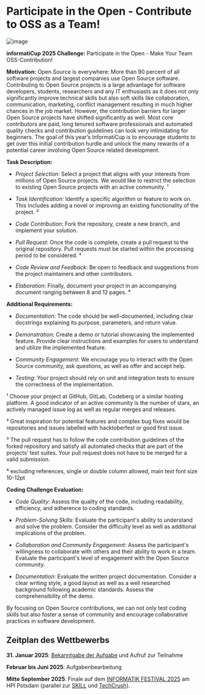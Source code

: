 # Participate in the Open - Contribute to OSS as a Team!

![image](https://github.com/user-attachments/assets/4cf08571-841a-4749-b62c-96974c0571e8)

**informatiCup 2025 Challenge:** Participate in the Open \- Make Your Team OSS-Contribution\! 

**Motivation:** Open Source is everywhere: More than 90 percent of all software projects and largest companies use Open Source software. Contributing to Open Source projects is a large advantage for software developers, students, researchers and any IT enthusiasts as it does not only significantly improve technical skills but also soft skills like collaboration, communication, marketing, conflict management resulting in much higher chances in the job market. However, the contribution barriers for larger Open Source projects have shifted significantly as well. Most core contributors are paid, long tenured software professionals and automated quality checks and contribution guidelines can look very intimidating for beginners. The goal of this year’s InformatiCup is to encourage students to get over this initial contribution hurdle and unlock the many rewards of a potential career involving Open Source related development. 

**Task Description:** 

* *Project Selection:* Select a project that aligns with your interests from millions of Open Source projects. We would like to restrict the selection to existing Open Source projects with an active community. ¹ 

*  *Task Identification:* Identify a specific algorithm or feature to work on. This includes adding a novel or improving an existing functionality of the project. ² 

* *Code Contribution:* Fork the repository, create a new branch, and implement your solution. 

* *Pull Request*: Once the code is complete, create a pull request to the original repository. Pull requests must be started within the processing period to be considered. ³ 

* *Code Review and Feedback*: Be open to feedback and suggestions from the project maintainers and other contributors. 

* *Elaboration*: Finally, document your project in an accompanying document ranging between 8 and 12 pages. ⁴ 

**Additional Requirements:** 

* *Documentation*: The code should be well-documented, including clear docstrings explaining its purpose, parameters, and return value. 

* *Demonstration*: Create a demo or tutorial showcasing the implemented feature. Provide clear instructions and examples for users to understand and utilize the implemented feature. 

* *Community Engagement*: We encourage you to interact with the Open Source community, ask questions, as well as offer and accept help. 

* *Testing*: Your project should rely on unit and integration tests to ensure the correctness of the implementation. 

¹ Choose your project at GitHub, GitLab, Codeberg or a similar hosting platform. A good indicator of an active community is the number of stars, an actively managed issue log as well as regular merges and releases.

² Great inspiration for potential features and complex bug fixes would be repositories and issues labelled with hacktoberfest or good first issue. 

³ The pull request has to follow the code contribution guidelines of the forked repository and satisfy all automated checks that are part of the projects’ test suites. Your pull request does not have to be merged for a valid submission. 

⁴ excluding references, single or double column allowed, main text font size 10-12pt

**Coding Challenge Evaluation:**   

* *Code Quality*: Assess the quality of the code, including readability, efficiency, and adherence to coding standards. 

* *Problem-Solving Skills*: Evaluate the participant's ability to understand and solve the problem. Consider the difficulty level as well as additional implications of the problem. 

* *Collaboration and Community Engagement*: Assess the participant's willingness to collaborate with others and their ability to work in a team. Evaluate the participant's level of engagement with the Open Source community. 

* *Documentation*: Evaluate the written project documentation. Consider a clear writing style, a good layout as well as a well researched background following academic standards. Assess the comprehensibility of the demo. 

By focusing on Open Source contributions, we can not only test coding skills but also foster a sense of community and encourage collaborative practices in software development. 

## Zeitplan des Wettbewerbs

**31\. Januar 2025**: [Bekanntgabe der Aufgabe](https://informaticup.gi.de/) und Aufruf zur Teilnahme

**Februar bis Juni 2025**: Aufgabenbearbeitung

**Mitte September 2025**: Finale auf dem [INFORMATIK FESTIVAL 2025](https://informatik2025.gi.de/) am HPI Potsdam (parallel zur [SKILL](https://skill.gi.de/) und [TechCrush](https://techcrush.org/)).
